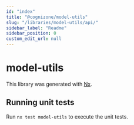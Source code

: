 ```yaml
---
id: "index"
title: "@cognizone/model-utils"
slug: "/libraries/model-utils/api/"
sidebar_label: "Readme"
sidebar_position: 0
custom_edit_url: null
---
```


# model-utils

This library was generated with [Nx](https://nx.dev).

## Running unit tests

Run `nx test model-utils` to execute the unit tests.
